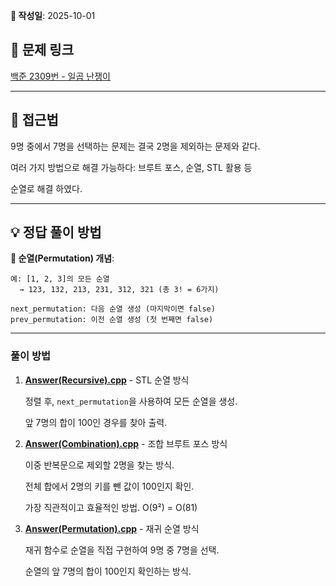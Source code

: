 **📅 작성일**: 2025-10-01

## 🔗 문제 링크
[백준 2309번 - 일곱 난쟁이](https://www.acmicpc.net/problem/2309)

---

## 🤔 접근법
9명 중에서 7명을 선택하는 문제는 결국 2명을 제외하는 문제와 같다.

여러 가지 방법으로 해결 가능하다: 브루트 포스, 순열, STL 활용 등

순열로 해결 하였다.

---

## 💡 정답 풀이 방법

**📌 순열(Permutation) 개념**:
```
예: [1, 2, 3]의 모든 순열
  → 123, 132, 213, 231, 312, 321 (총 3! = 6가지)

next_permutation: 다음 순열 생성 (마지막이면 false)
prev_permutation: 이전 순열 생성 (첫 번째면 false)
```

---

### 풀이 방법

1. **[Answer(Recursive).cpp](./Answer(Recursive).cpp)** - STL 순열 방식

   정렬 후, `next_permutation`을 사용하여 모든 순열을 생성.

   앞 7명의 합이 100인 경우를 찾아 출력.

2. **[Answer(Combination).cpp](./Answer(Combination).cpp)** - 조합 브루트 포스 방식

   이중 반복문으로 제외할 2명을 찾는 방식.

   전체 합에서 2명의 키를 뺀 값이 100인지 확인.

   가장 직관적이고 효율적인 방법. O(9²) = O(81)

3. **[Answer(Permutation).cpp](./Answer(Permutation).cpp)** - 재귀 순열 방식

   재귀 함수로 순열을 직접 구현하여 9명 중 7명을 선택.

   순열의 앞 7명의 합이 100인지 확인하는 방식.
